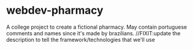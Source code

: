 # webdev-pharmacy
A college project to create a fictional pharmacy. May contain portuguese comments and names since it's made by brazilians. //FIXIT:update the description to tell the framework/technologies that we'll use

